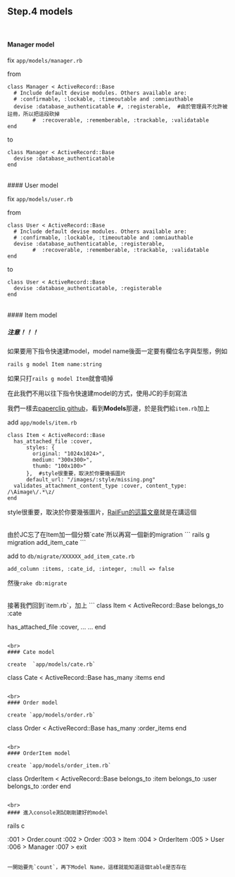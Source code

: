 ## Step.4 models
<br>

#### Manager model

fix `app/models/manager.rb`

from

```
class Manager < ActiveRecord::Base
  # Include default devise modules. Others available are:
  # :confirmable, :lockable, :timeoutable and :omniauthable
  devise :database_authenticatable #, :registerable,  #由於管理員不允許被註冊，所以把這段砍掉
        #  :recoverable, :rememberable, :trackable, :validatable
end
```

to

```
class Manager < ActiveRecord::Base
  devise :database_authenticatable
end

```

<br>
#### User model

fix `app/models/user.rb`

from

```
class User < ActiveRecord::Base
  # Include default devise modules. Others available are:
  # :confirmable, :lockable, :timeoutable and :omniauthable
  devise :database_authenticatable, :registerable,
        #  :recoverable, :rememberable, :trackable, :validatable
end
```

to

```
class User < ActiveRecord::Base
  devise :database_authenticatable, :registerable
end
```

<br>
#### Item model


##### 注意！！！
如果要用下指令快速建model，model name後面一定要有欄位名字與型態，例如
```
rails g model Item name:string
```

如果只打`rails g model Item`就會噴掉

在此我們不用以往下指令快速建model的方式，使用JC的手刻寫法

我們一樣去[paperclip github](https://github.com/thoughtbot/paperclip)，看到**Models**那邊，於是我們給`item.rb`加上

add `app/models/item.rb`
```
class Item < ActiveRecord::Base
  has_attached_file :cover,
      styles: {
        original: "1024x1024>",
        medium: "300x300>",
        thumb: "100x100>"
      },  #style很重要，取決於你要幾張圖片
      default_url: "/images/:style/missing.png"
  validates_attachment_content_type :cover, content_type: /\Aimage\/.*\z/
end

```

style很重要，取決於你要幾張圖片，[RailFun的這篇文章](http://railsfun.tw/t/paperclip/64)就是在講這個

<br>
由於JC忘了在Item加一個分類`cate`所以再寫一個新的migration
```
rails g migration add_item_cate
```

add to `db/migrate/XXXXXX_add_item_cate.rb`
```
add_column :items, :cate_id, :integer, :null => false
```
然後`rake db:migrate`

<br>
接著我們回到`item.rb`，加上
```
class Item < ActiveRecord::Base
  belongs_to :cate

  has_attached_file :cover,
  ...
  ...
end
```

<br>
#### Cate model

create  `app/models/cate.rb`
```
class Cate < ActiveRecord::Base
  has_many :items
end
```

<br>
#### Order model

create `app/models/order.rb`
```
class Order < ActiveRecord::Base
  has_many :order_items
end
```

<br>
#### OrderItem model

create `app/models/order_item.rb`
```
class OrderItem < ActiveRecord::Base
  belongs_to :item
  belongs_to :user
  belongs_to :order
end
```

<br>
#### 進入console測試剛剛建好的model

```
rails c

:001 > Order.count
:002 > Order
:003 > Item
:004 > OrderItem
:005 > User
:006 > Manager
:007 > exit
```

一開始要先`count`，再下Model Name，這樣就能知道這個table是否存在
